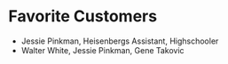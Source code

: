 # Favorite Customers
* Jessie Pinkman, Heisenbergs Assistant, Highschooler
* Walter White, Jessie Pinkman, Gene Takovic
